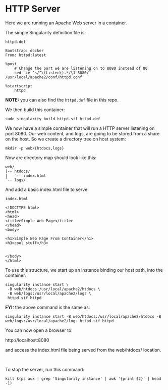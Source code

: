 # HTTP Server

Here we are running an Apache Web server in a container.

The simple Singularity definition file is:

`httpd.def`
```
Bootstrap: docker
From: httpd:latest

%post
    # Change the port we are listening on to 8080 instead of 80
    sed -ie ‘s/^\(Listen\).*/\1 8080/’ /usr/local/apache2/conf/httpd.conf

%startscript
    httpd
```
**NOTE:** you can also find the `httpd.def` file in this repo.


We then build this container:

```
sudo singularity build httpd.sif httpd.def
```

We now have a simple container that will run a HTTP server listening on port 8080. Our web content, and logs, are going to be stored from a share on the host. So we create a directory tree on host system:

```
mkdir -p web/{htdocs,logs}
```

Now are directory map should look like this:

```
web/
|-- htdocs/
|   `-- index.html
`-- logs/
```

And add a basic index.html file to serve:

`index.html`
```
<!DOCTYPE html>
<html>
<head>
<title>Simple Web Page</title>
</head>
<body>

<h1>Simple Web Page From Container</h1>
<h3>cool stuff</h3>


</body>
</html>
```

To use this structure, we start up an instance binding our host path, into the container:

```
singularity instance start \
 -B web/htdocs:/usr/local/apache2/htdocs \
 -B web/logs:/usr/local/apache2/logs \
 httpd.sif httpd
```

**FYI:** the above command is the same as:

```
singularity instance start -B web/htdocs:/usr/local/apache2/htdocs -B web/logs:/usr/local/apache2/logs httpd.sif httpd
```

You can now open a browser to:

http://localhost:8080

and access the index.html file being served from the web/htdocs/ location.

<br>

To stop the server, run this command:

```
kill $(ps aux | grep 'Singularity instance' | awk '{print $2}' | head -1)
```

<br>
<br>
